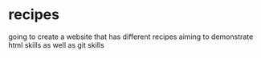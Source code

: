 # recipes
going to create a website that has different recipes
aiming to demonstrate html skills as well as git skills